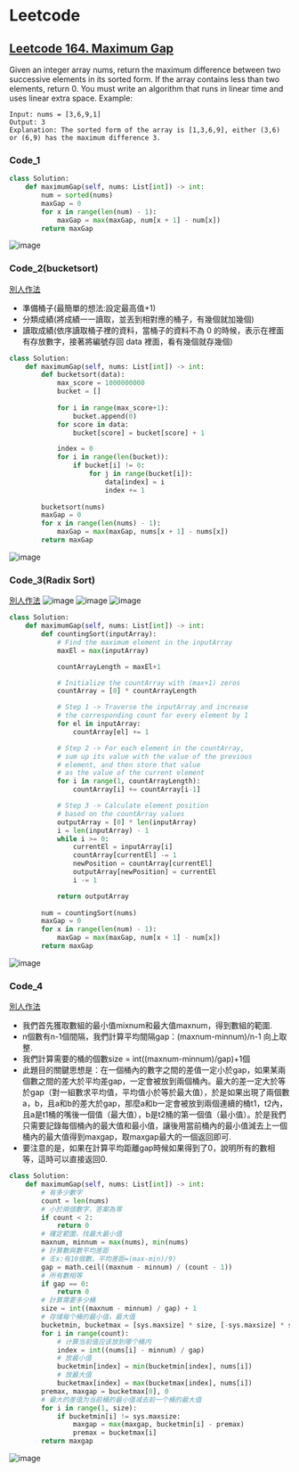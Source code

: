 # Leetcode

## [Leetcode 164. Maximum Gap](https://leetcode.com/problems/maximum-gap/)
Given an integer array nums, return the maximum difference between two successive elements in its sorted form. If the array contains less than two elements, return 0.
You must write an algorithm that runs in linear time and uses linear extra space.
Example:
```
Input: nums = [3,6,9,1]
Output: 3
Explanation: The sorted form of the array is [1,3,6,9], either (3,6) or (6,9) has the maximum difference 3.
```
### Code_1
```python
class Solution:
    def maximumGap(self, nums: List[int]) -> int:
        num = sorted(nums)
        maxGap = 0
        for x in range(len(num) - 1):
            maxGap = max(maxGap, num[x + 1] - num[x])
        return maxGap
```
![image](https://user-images.githubusercontent.com/69243911/128641027-07a8f55b-9d64-40df-b2f1-383fe7c89291.png)

### Code_2(bucketsort)
[別人作法](https://ithelp.ithome.com.tw/articles/10201707)
* 準備桶子(最簡單的想法:設定最高值+1)
* 分類成績(將成績一一讀取，並丟到相對應的桶子，有幾個就加幾個)
* 讀取成績(依序讀取桶子裡的資料，當桶子的資料不為 0 的時候，表示在裡面有存放數字，接著將編號存回 data 裡面，看有幾個就存幾個)
```python
class Solution:
    def maximumGap(self, nums: List[int]) -> int:
        def bucketsort(data):
            max_score = 1000000000
            bucket = []
    
            for i in range(max_score+1):
                bucket.append(0)
            for score in data:
                bucket[score] = bucket[score] + 1

            index = 0
            for i in range(len(bucket)):
                if bucket[i] != 0:
                    for j in range(bucket[i]):
                        data[index] = i
                        index += 1
        
        bucketsort(nums)        
        maxGap = 0
        for x in range(len(nums) - 1):
            maxGap = max(maxGap, nums[x + 1] - nums[x])
        return maxGap
```
![image](https://user-images.githubusercontent.com/69243911/128853169-33167ec7-9e60-47d7-85f8-768f0fd95cc1.png)

### Code_3(Radix Sort)
[別人作法](https://stackabuse.com/radix-sort-in-python)
![image](https://user-images.githubusercontent.com/69243911/128853907-1e9040df-3e9d-4bb2-8d11-4ea3537680bb.png)
![image](https://user-images.githubusercontent.com/69243911/128853799-393fcfcc-5065-4dbb-a17e-2a7e22373375.png)
![image](https://user-images.githubusercontent.com/69243911/128853867-e7444aa9-68e5-463d-9af2-1b2589b4f6b7.png)
```python
class Solution:
    def maximumGap(self, nums: List[int]) -> int:
        def countingSort(inputArray):
            # Find the maximum element in the inputArray
            maxEl = max(inputArray)

            countArrayLength = maxEl+1

            # Initialize the countArray with (max+1) zeros
            countArray = [0] * countArrayLength

            # Step 1 -> Traverse the inputArray and increase 
            # the corresponding count for every element by 1
            for el in inputArray: 
                countArray[el] += 1

            # Step 2 -> For each element in the countArray, 
            # sum up its value with the value of the previous 
            # element, and then store that value 
            # as the value of the current element
            for i in range(1, countArrayLength):
                countArray[i] += countArray[i-1] 

            # Step 3 -> Calculate element position
            # based on the countArray values
            outputArray = [0] * len(inputArray)
            i = len(inputArray) - 1
            while i >= 0:
                currentEl = inputArray[i]
                countArray[currentEl] -= 1
                newPosition = countArray[currentEl]
                outputArray[newPosition] = currentEl
                i -= 1

            return outputArray
        
        num = countingSort(nums)        
        maxGap = 0
        for x in range(len(num) - 1):
            maxGap = max(maxGap, num[x + 1] - num[x])
        return maxGap
```
![image](https://user-images.githubusercontent.com/69243911/128853169-33167ec7-9e60-47d7-85f8-768f0fd95cc1.png)
### Code_4
[別人作法](https://zhuanlan.zhihu.com/p/55000334)
* 我們首先獲取數組的最小值mixnum和最大值maxnum，得到數組的範圍.
* n個數有n-1個間隔，我們計算平均間隔gap：(maxnum-minnum)/n-1 向上取整.
* 我們計算需要的桶的個數size = int((maxnum-minnum)/gap)+1個
* 此題目的關鍵思想是：在一個桶內的數字之間的差值一定小於gap，如果某兩個數之間的差大於平均差gap，一定會被放到兩個桶內。最大的差一定大於等於gap（對一組數求平均值，平均值小於等於最大值），於是如果出現了兩個數a，b，且a和b的差大於gap，那麼a和b一定會被放到兩個連續的桶t1，t2內，且a是t1桶的嘴後一個值（最大值），b是t2桶的第一個值（最小值）。於是我們只需要記錄每個桶內的最大值和最小值，讓後用當前桶內的最小值減去上一個桶內的最大值得到maxgap，取maxgap最大的一個返回即可.
* 要注意的是，如果在計算平均距離gap時候如果得到了0，說明所有的數相等，這時可以直接返回0.
```python
class Solution:
    def maximumGap(self, nums: List[int]) -> int:
        # 有多少數字
        count = len(nums)
        # 小於兩個數字，答案為零
        if count < 2:
            return 0
        # 確定範圍，找最大最小值
        maxnum, minnum = max(nums), min(nums)
        # 計算數與數平均差距
        #（Ex:有10個數，平均差距=(max-min)/9)
        gap = math.ceil((maxnum - minnum) / (count - 1))
        # 所有數相等
        if gap == 0:
            return 0
        # 計算需要多少桶
        size = int((maxnum - minnum) / gap) + 1
        # 存储每个桶的最小值，最大值
        bucketmin, bucketmax = [sys.maxsize] * size, [-sys.maxsize] * size
        for i in range(count):
            # 计算当前值应该放到哪个桶内
            index = int((nums[i] - minnum) / gap)
            # 放最小值
            bucketmin[index] = min(bucketmin[index], nums[i])
            # 放最大值
            bucketmax[index] = max(bucketmax[index], nums[i])
        premax, maxgap = bucketmax[0], 0
        # 最大的差值为当前桶的最小值减去前一个桶的最大值
        for i in range(1, size):
            if bucketmin[i] != sys.maxsize:
                maxgap = max(maxgap, bucketmin[i] - premax)
                premax = bucketmax[i]
        return maxgap
```
![image](https://user-images.githubusercontent.com/69243911/128857199-afdf8299-a761-4917-9194-0cfa02a2f403.png)
